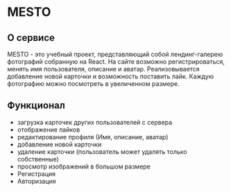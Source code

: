 # MESTO

## О сервисе

MESTO - это учебный проект, представляющий собой лендинг-галерею фотографий собранную на React. На сайте возможно регистрироваться, менять имя пользователя, описание и аватар. Реализовывается добавление новой карточки и возможность поставить лайк. Каждую фотографию можно посмотреть в увеличенном размере.

## Функционал

- загрузка карточек других пользователей с сервера
- отображение лайков
- редактирование профиля (Имя, описание, аватар)
- добавление новой карточки
- удаление карточки (пользователь может удалять только собственные)
- просмотр изображений в большом размере
- Регистрация
- Авторизация
